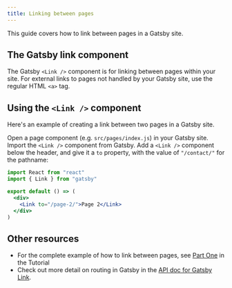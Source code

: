 ```yaml
---
title: Linking between pages
---
```


This guide covers how to link between pages in a Gatsby site.

## The Gatsby link component

The Gatsby `<Link />` component is for linking between pages within your site. For external links to pages not handled by your Gatsby site, use the regular HTML `<a>` tag.

## Using the `<Link />` component

Here's an example of creating a link between two pages in a Gatsby site.

Open a page component (e.g. `src/pages/index.js`) in your Gatsby site. Import the `<Link />` component from Gatsby. Add a `<Link />` component below the header, and give it a `to` property, with the value of `"/contact/"` for the pathname:

```jsx
import React from "react"
import { Link } from "gatsby"

export default () => (
  <div>
    <Link to="/page-2/">Page 2</Link>
  </div>
)
```

## Other resources

- For the complete example of how to link between pages, see [Part One](/tutorial/part-one/#linking-between-pages/) in the Tutorial
- Check out more detail on routing in Gatsby in the [API doc for Gatsby Link](/docs/gatsby-link/).
